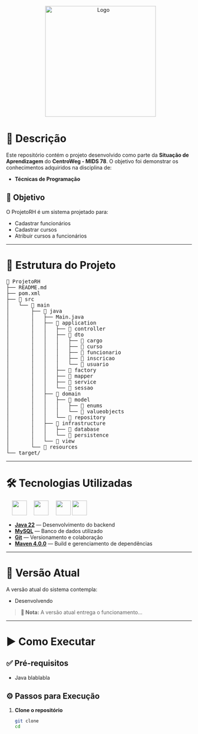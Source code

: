 <p align="center">
  <img src="https://i.postimg.cc/y8zmykw8/logo.jpg" alt="Logo" width="300">
</p>

# 📝 Descrição

Este repositório contém o projeto desenvolvido como parte da **Situação de Aprendizagem** do **CentroWeg - MIDS 78**. O objetivo foi demonstrar os conhecimentos adquiridos na disciplina de:

- **Técnicas de Programação**

## 🎯 Objetivo

O ProjetoRH é um sistema projetado para:
- Cadastrar funcionários
- Cadastrar cursos
- Atribuir cursos a funcionários

---

# 📂 Estrutura do Projeto

<pre>
📁 ProjetoRH
├── README.md
├── pom.xml
├── 📁 src
│   └── 📁 main
│       ├── 📁 java
│       │   ├── Main.java
│       │   ├── 📁 application
│       │   │   ├── 📁 controller
│       │   │   ├── 📁 dto
│       │   │   │   ├── 📁 cargo
│       │   │   │   ├── 📁 curso
│       │   │   │   ├── 📁 funcionario
│       │   │   │   ├── 📁 inscricao
│       │   │   │   └── 📁 usuario
│       │   │   ├── 📁 factory
│       │   │   ├── 📁 mapper
│       │   │   ├── 📁 service
│       │   │   └── 📁 sessao
│       │   ├── 📁 domain
│       │   │   ├── 📁 model
│       │   │   │   ├── 📁 enums
│       │   │   │   └── 📁 valueobjects
│       │   │   └── 📁 repository
│       │   ├── 📁 infrastructure
│       │   │   ├── 📁 database
│       │   │   └── 📁 persistence
│       │   └── 📁 view
│       └── 📁 resources
└── target/
</pre>

---

# 🛠️ Tecnologias Utilizadas

<div align="left">
    <img src="https://cdn.jsdelivr.net/gh/devicons/devicon/icons/java/java-original.svg" height="40" />
    <img src="https://cdn.jsdelivr.net/gh/devicons/devicon/icons/mysql/mysql-original.svg" height="40" />
    <img src="https://cdn.jsdelivr.net/gh/devicons/devicon/icons/git/git-original.svg" height="40" />
    <img src="https://cdn.jsdelivr.net/gh/devicons/devicon/icons/apache/apache-original.svg" height="40" />

</div>

- [**Java 22**](https://www.oracle.com/java/) — Desenvolvimento do backend 
- [**MySQL**](https://www.mysql.com/) — Banco de dados utilizado 
- [**Git**](https://git-scm.com/) — Versionamento e colaboração
- [**Maven 4.0.0**](https://maven.apache.org/) — Build e gerenciamento de dependências  


---

# 📱 Versão Atual

A versão atual do sistema contempla:
- Desenvolvendo

> **📌 Nota:** A versão atual entrega o funcionamento...

---

# ▶️ Como Executar

## ✅ Pré-requisitos
- Java blablabla

## ⚙️ Passos para Execução

1. **Clone o repositório**
   ```bash
   git clone 
   cd 
